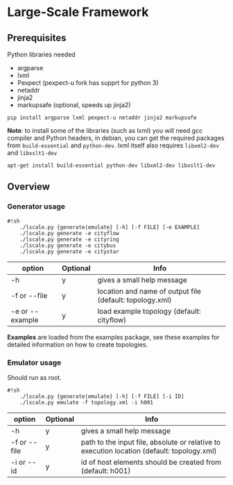 # Large-Scale Framework

## Prerequisites

Python libraries needed

* argparse
* lxml
* Pexpect (pexpect-u fork has supprt for python 3)
* netaddr
* jinja2
* markupsafe (optional, speeds up jinja2)

```
pip install argparse lxml pexpect-u netaddr jinja2 markupsafe
```

**Note**: to install some of the libraries (such as lxml) you will need gcc compiler and Python headers, in debian, you can get the required packages from `build-essential` and `python-dev`.
lxml itself also requires `libxml2-dev` and `libxslt1-dev` 

```
apt-get install build-essential python-dev libxml2-dev libxslt1-dev
```

## Overview

### Generator usage


```
#!sh
    ./lscale.py {generate|emulate} [-h] [-f FILE] [-e EXAMPLE]
    ./lscale.py generate -e cityflow
    ./lscale.py generate -e cityring
    ./lscale.py generate -e citybus
    ./lscale.py generate -e citystar
```

| option          | Optional | Info                                                     |
| --------------- | -------- | -------------------------------------------------------- |
| -h              | y        | gives a small help message                               |
| -f or --file    | y        | location and name of output file (default: topology.xml) |
| -e or --example | y        | load example topology (default: cityflow)                |

**Examples** are loaded from the examples package, see these examples for detailed information on how to create topologies.


### Emulator usage

Should run as root.

```
#!sh
    ./lscale.py {generate|emulate} [-h] [-f FILE] [-i ID]
    ./lscale.py emulate -f topology.xml -i h001
```

| option          | Optional | Info                                                       |
| --------------- | -------- | ---------------------------------------------------------- |
| -h              | y        | gives a small help message                                 |
| -f or --file    | y        | path to the input file, absolute or relative to execution location (default: topology.xml)    |
| -i or --id      | y        | id of host elements should be created from (default: h001) |
